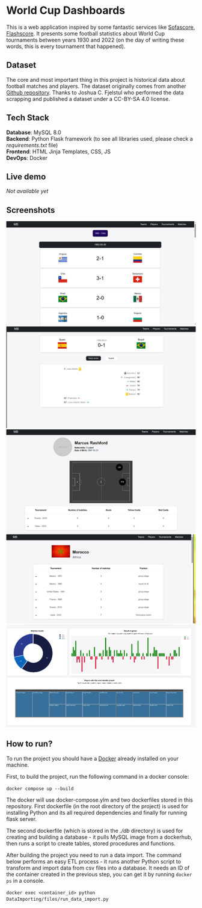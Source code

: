 # World Cup Dashboards

This is a web application inspired by some fantastic services like [Sofascore](https://sofascore.com), [Flashscore](https://flashscore.com). It presents some football statistics about World Cup tournaments between years 1930 and 2022 (on the day of writing these words, this is every tournament that happened).

## Dataset
The core and most important thing in this project is historical data about football matches and players. The dataset originally comes from another [Github repository](https://github.com/jfjelstul/worldcup). Thanks to Joshua C. Fjelstul who performed the data scrapping and published a dataset under a CC-BY-SA 4.0 license.

## Tech Stack
**Database**: MySQL 8.0  
**Backend**: Python Flask framework (to see all libraries used, please check a *requirements.txt* file)  
**Frontend**: HTML Jinja Templates, CSS, JS  
**DevOps**: Docker


## Live demo
*Not available yet*

## Screenshots
![Matches list](demo/assets/matches_list.png)
<br>
![Match list](demo/assets/match_details.png)
<br>
![Player details](demo/assets/player_details.png)
<br>
![Team details](demo/assets/team_details.png)
<br>
![Team details](demo/assets/team_details(2).png)
<br>

## How to run?

To run the project you should have a [Docker](https://www.docker.com/) already installed on your machine.

First, to build the project, run the following command in a docker console:

``docker compose up --build``

The docker will use docker-compose.ylm and two dockerfiles stored in this repository. First dockerfile (in the root directory of the project) is used for installing Python and its all required dependencies and finally for running flask server.

The second dockerfile (which is stored in the *./db* directory) is used for creating and building a database - it pulls MySQL image from a dockerhub, then runs a script to create tables, stored procedures and functions.

After building the project you need to run a data import. The command below performs an easy ETL process - it runs another Python script to transform and import data from csv files into a database. It needs an ID of the container created in the previous step, you can get it by running ``docker ps`` in a console.

``docker exec <container_id> python DataImporting/files/run_data_import.py``
